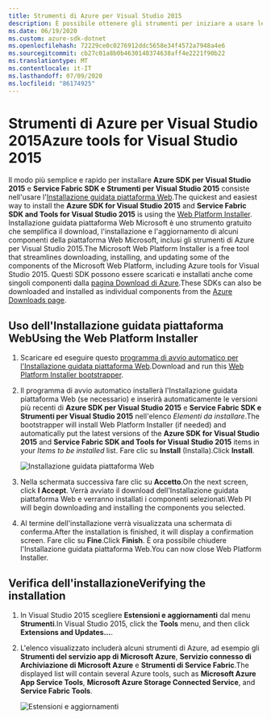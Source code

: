 ```yaml
---
title: Strumenti di Azure per Visual Studio 2015
description: È possibile ottenere gli strumenti per iniziare a usare le librerie .NET di Azure da Visual Studio 2015.
ms.date: 06/19/2020
ms.custom: azure-sdk-dotnet
ms.openlocfilehash: 72229ce0c0276912ddc5658e34f4572a7948a4e6
ms.sourcegitcommit: cb27c01a8b0b4630148374638aff4e2221f90b22
ms.translationtype: MT
ms.contentlocale: it-IT
ms.lasthandoff: 07/09/2020
ms.locfileid: "86174925"
---
```

# <a name="azure-tools-for-visual-studio-2015"></a><span data-ttu-id="5b617-103">Strumenti di Azure per Visual Studio 2015</span><span class="sxs-lookup"><span data-stu-id="5b617-103">Azure tools for Visual Studio 2015</span></span>

<span data-ttu-id="5b617-104">Il modo più semplice e rapido per installare **Azure SDK per Visual Studio 2015** e **Service Fabric SDK e Strumenti per Visual Studio 2015** consiste nell'usare l'[Installazione guidata piattaforma Web](https://www.microsoft.com/web/downloads/platform.aspx).</span><span class="sxs-lookup"><span data-stu-id="5b617-104">The quickest and easiest way to install the **Azure SDK for Visual Studio 2015** and **Service Fabric SDK and Tools for Visual Studio 2015** is using the [Web Platform Installer](https://www.microsoft.com/web/downloads/platform.aspx).</span></span> <span data-ttu-id="5b617-105">Installazione guidata piattaforma Web Microsoft è uno strumento gratuito che semplifica il download, l'installazione e l'aggiornamento di alcuni componenti della piattaforma Web Microsoft, inclusi gli strumenti di Azure per Visual Studio 2015.</span><span class="sxs-lookup"><span data-stu-id="5b617-105">The Microsoft Web Platform Installer is a free tool that streamlines downloading, installing, and updating some of the components of the Microsoft Web Platform, including Azure tools for Visual Studio 2015.</span></span> <span data-ttu-id="5b617-106">Questi SDK possono essere scaricati e installati anche come singoli componenti dalla [pagina Download di Azure](https://azure.microsoft.com/downloads/).</span><span class="sxs-lookup"><span data-stu-id="5b617-106">These SDKs can also be downloaded and installed as individual components from the [Azure Downloads page](https://azure.microsoft.com/downloads/).</span></span>

## <a name="using-the-web-platform-installer"></a><span data-ttu-id="5b617-107">Uso dell'Installazione guidata piattaforma Web</span><span class="sxs-lookup"><span data-stu-id="5b617-107">Using the Web Platform Installer</span></span>

1. <span data-ttu-id="5b617-108">Scaricare ed eseguire questo [programma di avvio automatico per l'Installazione guidata piattaforma Web](https://www.microsoft.com/web/handlers/webpi.ashx?command=getinstallerredirect&appid=VWDOrVs2015AzurePack;MicrosoftAzure-ServiceFabric-VS2015).</span><span class="sxs-lookup"><span data-stu-id="5b617-108">Download and run this [Web Platform Installer bootstrapper](https://www.microsoft.com/web/handlers/webpi.ashx?command=getinstallerredirect&appid=VWDOrVs2015AzurePack;MicrosoftAzure-ServiceFabric-VS2015).</span></span>

2. <span data-ttu-id="5b617-109">Il programma di avvio automatico installerà l'Installazione guidata piattaforma Web (se necessario) e inserirà automaticamente le versioni più recenti di **Azure SDK per Visual Studio 2015** e **Service Fabric SDK e Strumenti per Visual Studio 2015** nell'elenco *Elementi da installare*.</span><span class="sxs-lookup"><span data-stu-id="5b617-109">The bootstrapper will install Web Platform Installer (if needed) and automatically put the latest versions of the  **Azure SDK for Visual Studio 2015** and **Service Fabric SDK and Tools for Visual Studio 2015** items in your *Items to be installed* list.</span></span> <span data-ttu-id="5b617-110">Fare clic su **Install** (Installa).</span><span class="sxs-lookup"><span data-stu-id="5b617-110">Click **Install**.</span></span>

    ![Installazione guidata piattaforma Web](media/vs2015-install/webpi.png)

3. <span data-ttu-id="5b617-112">Nella schermata successiva fare clic su **Accetto**.</span><span class="sxs-lookup"><span data-stu-id="5b617-112">On the next screen, click **I Accept**.</span></span> <span data-ttu-id="5b617-113">Verrà avviato il download dell'Installazione guidata piattaforma Web e verranno installati i componenti selezionati.</span><span class="sxs-lookup"><span data-stu-id="5b617-113">Web PI will begin downloading and installing the components you selected.</span></span>

4. <span data-ttu-id="5b617-114">Al termine dell'installazione verrà visualizzata una schermata di conferma.</span><span class="sxs-lookup"><span data-stu-id="5b617-114">After the installation is finished, it will display a confirmation screen.</span></span> <span data-ttu-id="5b617-115">Fare clic su **Fine**.</span><span class="sxs-lookup"><span data-stu-id="5b617-115">Click **Finish**.</span></span> <span data-ttu-id="5b617-116">È ora possibile chiudere l'Installazione guidata piattaforma Web.</span><span class="sxs-lookup"><span data-stu-id="5b617-116">You can now close Web Platform Installer.</span></span>

## <a name="verifying-the-installation"></a><span data-ttu-id="5b617-117">Verifica dell'installazione</span><span class="sxs-lookup"><span data-stu-id="5b617-117">Verifying the installation</span></span>

1. <span data-ttu-id="5b617-118">In Visual Studio 2015 scegliere **Estensioni e aggiornamenti** dal menu **Strumenti**.</span><span class="sxs-lookup"><span data-stu-id="5b617-118">In Visual Studio 2015, click the **Tools** menu, and then click **Extensions and Updates...**.</span></span>

2. <span data-ttu-id="5b617-119">L'elenco visualizzato includerà alcuni strumenti di Azure, ad esempio gli **Strumenti del servizio app di Microsoft Azure**, **Servizio connesso di Archiviazione di Microsoft Azure** e **Strumenti di Service Fabric**.</span><span class="sxs-lookup"><span data-stu-id="5b617-119">The displayed list will contain several Azure tools, such as **Microsoft Azure App Service Tools**, **Microsoft Azure Storage Connected Service**, and **Service Fabric Tools**.</span></span>

    ![Estensioni e aggiornamenti](media/vs2015-install/ext-tools.png)
